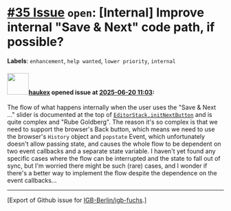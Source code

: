 # [\#35 Issue](https://github.com/IGB-Berlin/igb-fuchs/issues/35) `open`: [Internal] Improve internal "Save & Next" code path, if possible?
**Labels**: `enhancement`, `help wanted`, `lower priority`, `internal`


#### <img src="https://avatars.githubusercontent.com/u/4613111?u=708742f53b26cb75f2c7a93ee7a7a53abe18ec48&v=4" width="50">[haukex](https://github.com/haukex) opened issue at [2025-06-20 11:03](https://github.com/IGB-Berlin/igb-fuchs/issues/35):

The flow of what happens internally when the user uses the "Save & Next ..." slider is documented at the top of [`EditorStack.initNextButton`](https://github.com/IGB-Berlin/igb-fuchs/blob/f48291113678ccfe4714f12935373919cb45a338/src/editors/stack.tsx#L219) and is quite complex and "Rube Goldberg". The reason it's so complex is that we need to support the browser's Back button, which means we need to use the browser's `History` object and `popstate` Event, which unfortunately doesn't allow passing state, and causes the whole flow to be dependent on two event callbacks and a separate state variable. I haven't yet found any specific cases where the flow can be interrupted and the state to fall out of sync, but I'm worried there might be such (rare) cases, and I wonder if there's a better way to implement the flow despite the dependence on the event callbacks...




-------------------------------------------------------------------------------



[Export of Github issue for [IGB-Berlin/igb-fuchs](https://github.com/IGB-Berlin/igb-fuchs).]
